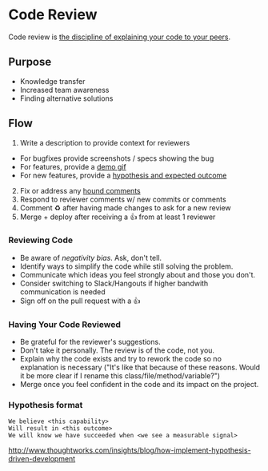 # Code Review

Code review is [the discipline of explaining your code to your peers](https://www.youtube.com/watch?v=PJjmw9TRB7s).

## Purpose

- Knowledge transfer
- Increased team awareness
- Finding alternative solutions

## Flow

1. Write a description to provide context for reviewers
  - For bugfixes provide screenshots / specs showing the bug
  - For features, provide a [demo gif](http://www.cockos.com/licecap/)
  - For new features, provide a [hypothesis and expected outcome](#hypothesis-format)
2. Fix or address any [hound comments]()
3. Respond to reviewer comments w/ new commits or comments
4. Comment :recycle: after having made changes to ask for a new review
5. Merge + deploy after receiving a :thumbsup: from at least 1 reviewer

### Reviewing Code

- Be aware of  _negativity bias_. Ask, don't tell.
- Identify ways to simplify the code while still solving the problem.
- Communicate which ideas you feel strongly about and those you don't.
- Consider switching to Slack/Hangouts if higher bandwith communication is needed
- Sign off on the pull request with a :thumbsup:

### Having Your Code Reviewed

- Be grateful for the reviewer's suggestions.
- Don't take it personally. The review is of the code, not you.
- Explain why the code exists and try to rework the code so no explanation is necessary ("It's like that because of these reasons. Would it be more clear if I rename this class/file/method/variable?")
- Merge once you feel confident in the code and its impact on the project.


### Hypothesis format

```
We believe <this capability>
Will result in <this outcome>
We will know we have succeeded when <we see a measurable signal>
```

http://www.thoughtworks.com/insights/blog/how-implement-hypothesis-driven-development
